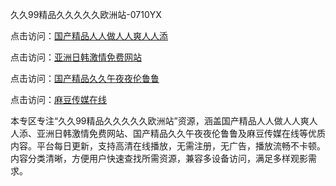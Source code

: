 久久99精品久久久久久欧洲站-0710YX

点击访问：<a href="https://heiliaoe8ajia.pages.dev">国产精品人人做人人爽人人添</a>

点击访问：<a href="https://heiliaoxqkkct.pages.dev">亚洲日韩激情免费网站</a>

点击访问：<a href="https://heiliaoxwd5i8.pages.dev">国产精品久久午夜夜伦鲁鲁</a>

点击访问：<a href="https://heiliaowt0d7p.pages.dev">麻豆传媒在线</a>

本专区专注“久久99精品久久久久久欧洲站”资源，涵盖国产精品人人做人人爽人人添、亚洲日韩激情免费网站、国产精品久久午夜夜伦鲁鲁及麻豆传媒在线等优质内容。平台每日更新，支持高清在线播放，无需注册，无广告，播放流畅不卡顿。内容分类清晰，方便用户快速查找所需资源，兼容多设备访问，满足多样观影需求。

<span style="display:none;">[Canonical link](https://github.com/sau20250710/sau20250710)</span>
